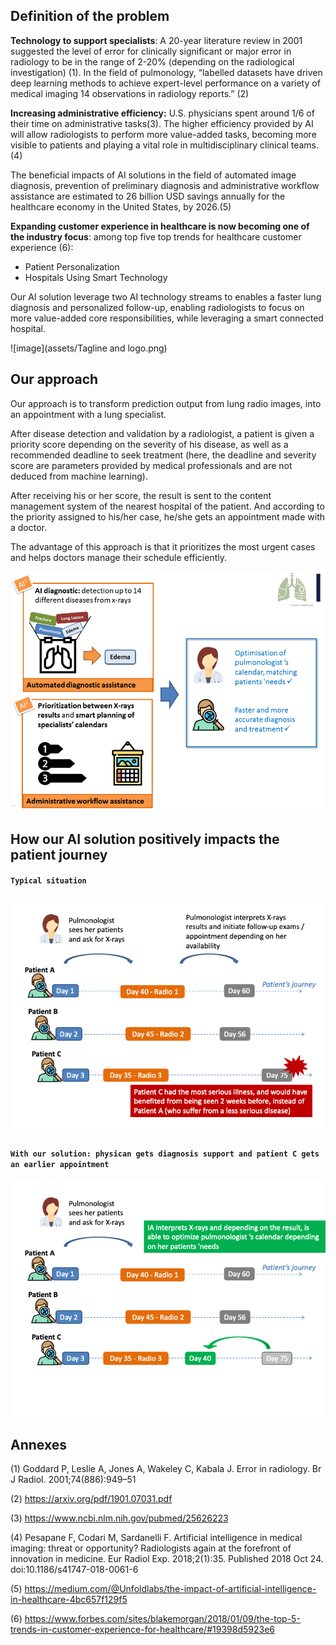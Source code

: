 ## Definition of the problem

**Technology to support specialists**: A 20-year literature review in 2001 suggested the level of error for clinically significant or major error in radiology to be in the range of 2-20% (depending on the radiological investigation) (1). In the field of pulmonology, “labelled datasets have driven deep learning methods to achieve expert-level performance on a variety of medical imaging 14 observations in radiology reports.” (2)

**Increasing administrative efficiency:** U.S. physicians spent around 1/6 of their time on administrative tasks(3). The higher efficiency provided by AI will allow radiologists to perform more value-added tasks, becoming more visible to patients and playing a vital role in multidisciplinary clinical teams.(4)

The beneficial impacts of AI solutions in the field of automated image diagnosis, prevention of preliminary diagnosis and administrative workflow assistance are estimated to 26 billion USD savings annually for the healthcare economy in the United States, by 2026.(5)

**Expanding customer experience in healthcare is now becoming one of the industry focus**: among top five top trends for healthcare customer experience (6):

* Patient Personalization
* Hospitals Using Smart Technology

Our AI solution leverage two AI technology streams to enables a faster lung diagnosis and personalized follow-up, enabling radiologists to focus on more value-added core responsibilities, while leveraging a smart connected hospital.

![image](assets/Tagline and logo.png)

## Our approach

Our approach is to transform  prediction output from lung radio images, into an appointment with a lung specialist.

After disease detection and validation by a radiologist, a patient is given a priority score depending on the severity of his disease, as well as a recommended deadline to seek treatment (here, the deadline and severity score are parameters provided by medical professionals and are not deduced from machine learning).

After receiving his or her score, the result is sent to the content management system of the nearest hospital of the patient. And according to the priority assigned to his/her case, he/she gets an appointment made with a doctor.

The advantage of this approach is that it prioritizes the most urgent cases and helps doctors manage their schedule efficiently.

![image](assets/our_approach.png)

## How our AI solution positively impacts the patient journey

#### `Typical situation`
![alt text](assets/journey_slide_1.png "Title")

#### `With our solution: physican gets diagnosis support and patient C gets an earlier appointment`
![alt text](assets/journey_slide_2.png "Title")

## Annexes

(1)	Goddard P, Leslie A, Jones A, Wakeley C, Kabala J. Error in radiology. Br J Radiol. 2001;74(886):949–51

(2) https://arxiv.org/pdf/1901.07031.pdf

(3)	https://www.ncbi.nlm.nih.gov/pubmed/25626223 

(4)	Pesapane F, Codari M, Sardanelli F. Artificial intelligence in medical imaging: threat or opportunity? Radiologists again at the forefront of innovation in medicine. Eur Radiol Exp. 2018;2(1):35. Published 2018 Oct 24. doi:10.1186/s41747-018-0061-6

(5)	https://medium.com/@Unfoldlabs/the-impact-of-artificial-intelligence-in-healthcare-4bc657f129f5 

(6)	https://www.forbes.com/sites/blakemorgan/2018/01/09/the-top-5-trends-in-customer-experience-for-healthcare/#19398d5923e6
